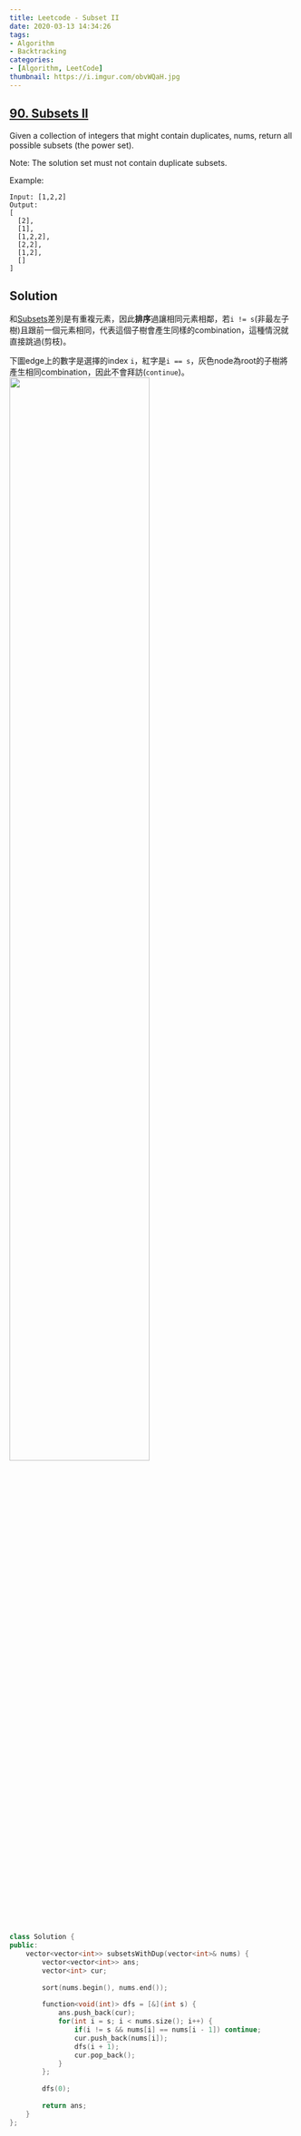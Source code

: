 ```yaml
---
title: Leetcode - Subset II
date: 2020-03-13 14:34:26
tags:
- Algorithm
- Backtracking
categories:
- [Algorithm, LeetCode]
thumbnail: https://i.imgur.com/obvWQaH.jpg
---
```


## [90. Subsets II](https://leetcode.com/problems/subsets-ii/)

Given a collection of integers that might contain duplicates, nums, return all possible subsets (the power set).

Note: The solution set must not contain duplicate subsets.

Example:

```
Input: [1,2,2]
Output:
[
  [2],
  [1],
  [1,2,2],
  [2,2],
  [1,2],
  []
]
```

<!-- more -->

## Solution

和[Subsets](https://leetcode.com/problems/subsets/)差別是有重複元素，因此**排序**過讓相同元素相鄰，若`i != s`(非最左子樹)且跟前一個元素相同，代表這個子樹會產生同樣的combination，這種情況就直接跳過(剪枝)。

下圖edge上的數字是選擇的index `i`，紅字是`i == s`，灰色node為root的子樹將產生相同combination，因此不會拜訪(`continue`)。
<img src="https://i.imgur.com/vG7AI63.png" width="70%">

```cpp
class Solution {
public:
    vector<vector<int>> subsetsWithDup(vector<int>& nums) {
        vector<vector<int>> ans;
        vector<int> cur;
        
        sort(nums.begin(), nums.end());
                
        function<void(int)> dfs = [&](int s) {
            ans.push_back(cur);
            for(int i = s; i < nums.size(); i++) {
                if(i != s && nums[i] == nums[i - 1]) continue;
                cur.push_back(nums[i]);                
                dfs(i + 1);
                cur.pop_back();
            }
        };        
        
        dfs(0);
        
        return ans;
    }
};
```
